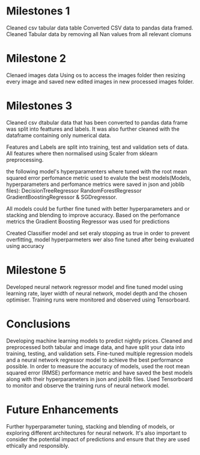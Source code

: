 # Milestones 1  

Cleaned csv tabular data table 
Converted CSV data to pandas data framed. Cleaned Tabular data by removing all Nan values from all relevant clomuns 


# Milestone 2 
Clenaed images data 
Using os to access the images folder then resizing every image and saved new edited images in new processed images folder. 

# Milestones 3  


Cleaned csv dtabular data that has been converted to pandas data frame was split into feattures and labels. It was also further cleaned with the dataframe containing only numerical data.

Features and Labels are split into training, test and validation sets of data. All features where then normalised using Scaler from sklearn preprocessing.

the following model's hyperparamenters where tuned with the root mean squared error perfomance metric used to evalute the best models(Models, hyperparameters and perfomance metrics were saved in json and joblib files):
DecisionTreeRegressor
RandomForestRegressor
GradientBoostingRegressor & SGDregressor.

All models could be further fine tuned with better hyperparameters and or stacking and blending to improve accuracy. 
Based on the perfomance metrics the Gradient Boosting Regressor was used for predictions

Created Classifier model and set eraly stopping as true in order to prevent overfitting, model hyperparmeters wer also fine tuned after being evaluated using accuracy
# Milestone 5
Developed neural network regressor model and fine tuned model using learning rate, layer width of neural network, model depth and the chosen optimiser. 
Training runs were monitored and observed using Tensorboard. 

# Conclusions
Developing machine learning models to predict nightly prices. Cleaned and preprocessed both tabular and image data, and have split your data into training, testing, and validation sets. Fine-tuned multiple regression models and a neural network regressor model to achieve the best performance possible.
In order to measure the accuracy of models, used the root mean squared error (RMSE) performance metric and have saved the best models along with their hyperparameters in json and joblib files. Used Tensorboard to monitor and observe the training runs of neural network model.
 
 # Future Enhancements 
 Further hyperparameter tuning, stacking and blending of models, or exploring different architectures for neural network. 
 It's also important to consider the potential impact of predictions and ensure that they are used ethically and responsibly.
 
 
